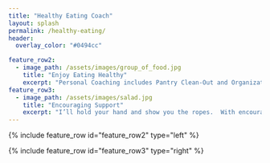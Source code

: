 ```yaml
---
title: "Healthy Eating Coach"
layout: splash
permalink: /healthy-eating/
header:
  overlay_color: "#0494cc"

feature_row2:
  - image_path: /assets/images/group_of_food.jpg
    title: "Enjoy Eating Healthy"
    excerpt: "Personal Coaching includes Pantry Clean-Out and Organization, Guided Shopping at your favorite  Grocery Store or Farmer’s Market and lots of encouragement and support."
feature_row3:
  - image_path: /assets/images/salad.jpg
    title: "Encouraging Support"
    excerpt: "I’ll hold your hand and show you the ropes.  With encouraging support, you CAN change your diet and your body….and your future health and mindset. "
---
```


{% include feature_row id="feature_row2" type="left" %}

{% include feature_row id="feature_row3" type="right" %}

